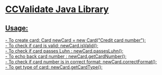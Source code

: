 <h1><u> CCValidate Java Library <u></h1>
 

<h2> Usage: </h2>
<p>
 -  To create card: Card newCard = new Card("Credit card number"); <br />
 -  To check if card is valid: newCard.isValid();<br />
 -  To check if card passes Luhn : newCard.passesLuhn();<br />
 -  To echo back card number : newCard.getCardNumber();<br />
 -  To check if card number is in correct format: newCard.correctFormat();<br />
 -  To get type of card: newCard.getCardType();<br />
 
 
</p>


